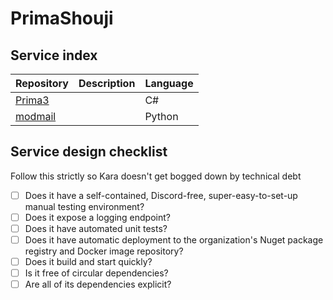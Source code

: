 # PrimaShouji

## Service index
Repository|Description|Language
---|---|---
[Prima3](https://github.com/PrimaShouji/Prima3)||C#
[modmail](https://github.com/PrimaShouji/modmail)||Python

## Service design checklist
Follow this strictly so Kara doesn't get bogged down by technical debt
* [ ] Does it have a self-contained, Discord-free, super-easy-to-set-up manual testing environment?
* [ ] Does it expose a logging endpoint?
* [ ] Does it have automated unit tests?
* [ ] Does it have automatic deployment to the organization's Nuget package registry and Docker image repository?
* [ ] Does it build and start quickly?
* [ ] Is it free of circular dependencies?
* [ ] Are all of its dependencies explicit?
